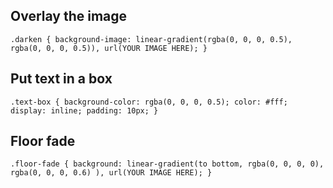 ## Overlay the image
`.darken {
  background-image: linear-gradient(rgba(0, 0, 0, 0.5), rgba(0, 0, 0, 0.5)), url(YOUR IMAGE HERE);
 }
 `
## Put text in a box
`
.text-box {
background-color: rgba(0, 0, 0, 0.5);
color: #fff;
display: inline;
padding: 10px;
}
`

## Floor fade
  `.floor-fade {
    background: linear-gradient(to bottom, rgba(0, 0, 0, 0), rgba(0, 0, 0, 0.6) ), url(YOUR IMAGE HERE);
    }`

